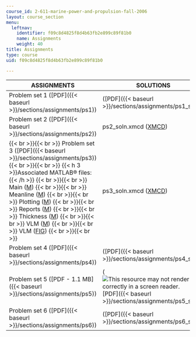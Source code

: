```yaml
---
course_id: 2-611-marine-power-and-propulsion-fall-2006
layout: course_section
menu:
  leftnav:
    identifier: f09c8d4825f8d4b63fb2e899c89f81b0
    name: Assignments
    weight: 40
title: Assignments
type: course
uid: f09c8d4825f8d4b63fb2e899c89f81b0

---
```


  

| ASSIGNMENTS | SOLUTIONS |
| --- | --- |
| Problem set 1 ([PDF]({{< baseurl >}}/sections/assignments/ps1)) | ([PDF]({{< baseurl >}}/sections/assignments/ps1_soln)) |
| Problem set 2 ([PDF]({{< baseurl >}}/sections/assignments/ps2)) | ps2\_soln.xmcd ([XMCD](/coursemedia/2-611-marine-power-and-propulsion-fall-2006/5891d1747385dd92617e00450d819748_ps2_soln.xmcd)) |
|  {{< br >}}{{< br >}} Problem set 3 ([PDF]({{< baseurl >}}/sections/assignments/ps3)) {{< br >}}{{< br >}} {{< h 3 >}}Associated MATLAB® files:{{< /h >}} {{< br >}}{{< br >}} Main ([M](/courses/mechanical-engineering/2-611-marine-power-and-propulsion-fall-2006/assignments/main.m)) {{< br >}}{{< br >}} Meanline ([M](/courses/mechanical-engineering/2-611-marine-power-and-propulsion-fall-2006/assignments/meanline.m)) {{< br >}}{{< br >}} Plotting ([M](/courses/mechanical-engineering/2-611-marine-power-and-propulsion-fall-2006/assignments/plotting.m)) {{< br >}}{{< br >}} Reports ([M](/courses/mechanical-engineering/2-611-marine-power-and-propulsion-fall-2006/assignments/report.m)) {{< br >}}{{< br >}} Thickness ([M](/courses/mechanical-engineering/2-611-marine-power-and-propulsion-fall-2006/assignments/thickness.m)) {{< br >}}{{< br >}} VLM ([M](/courses/mechanical-engineering/2-611-marine-power-and-propulsion-fall-2006/assignments/vlm.m)) {{< br >}}{{< br >}} VLM ([FIG](/coursemedia/2-611-marine-power-and-propulsion-fall-2006/bdb5ffa54567c2521aedbedafbf8230f_vlm.fig)) {{< br >}}{{< br >}}  | ps3\_soln.xmcd ([XMCD](/coursemedia/2-611-marine-power-and-propulsion-fall-2006/5a88064fd969f1a71779cff4f6d5723b_ps3_soln.xmcd)) |
| Problem set 4 ([PDF]({{< baseurl >}}/sections/assignments/ps4)) | ([PDF]({{< baseurl >}}/sections/assignments/ps4_soln)) |
| Problem set 5 ([PDF - 1.1 MB]({{< baseurl >}}/sections/assignments/ps5)) | (![This resource may not render correctly in a screen reader.](/images/inacessible.gif)[PDF]({{< baseurl >}}/sections/assignments/ps5_soln)) |
| Problem set 6 ([PDF]({{< baseurl >}}/sections/assignments/ps6)) | ([PDF]({{< baseurl >}}/sections/assignments/ps6_soln))